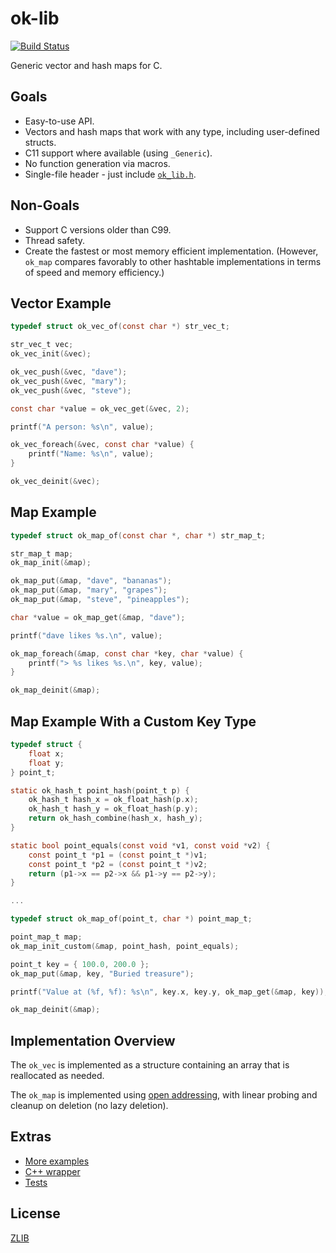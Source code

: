 # ok-lib
[![Build Status](https://travis-ci.org/brackeen/ok-lib.svg?branch=master)](https://travis-ci.org/brackeen/ok-lib)

Generic vector and hash maps for C.

## Goals
* Easy-to-use API.
* Vectors and hash maps that work with any type, including user-defined structs.
* C11 support where available (using `_Generic`).
* No function generation via macros.
* Single-file header - just include [`ok_lib.h`](ok_lib.h).

## Non-Goals
* Support C versions older than C99.
* Thread safety.
* Create the fastest or most memory efficient implementation. (However, `ok_map` compares favorably to other hashtable implementations in terms of speed and memory efficiency.)

## Vector Example
```C
typedef struct ok_vec_of(const char *) str_vec_t;

str_vec_t vec;
ok_vec_init(&vec);

ok_vec_push(&vec, "dave");
ok_vec_push(&vec, "mary");
ok_vec_push(&vec, "steve");

const char *value = ok_vec_get(&vec, 2);

printf("A person: %s\n", value);

ok_vec_foreach(&vec, const char *value) {
    printf("Name: %s\n", value);
}

ok_vec_deinit(&vec);

```
## Map Example
```C
typedef struct ok_map_of(const char *, char *) str_map_t;

str_map_t map;
ok_map_init(&map);

ok_map_put(&map, "dave", "bananas");
ok_map_put(&map, "mary", "grapes");
ok_map_put(&map, "steve", "pineapples");

char *value = ok_map_get(&map, "dave");

printf("dave likes %s.\n", value);

ok_map_foreach(&map, const char *key, char *value) {
    printf("> %s likes %s.\n", key, value);
}

ok_map_deinit(&map);
```

## Map Example With a Custom Key Type
```C
typedef struct {
    float x;
    float y;
} point_t;

static ok_hash_t point_hash(point_t p) {
    ok_hash_t hash_x = ok_float_hash(p.x);
    ok_hash_t hash_y = ok_float_hash(p.y);
    return ok_hash_combine(hash_x, hash_y);
}

static bool point_equals(const void *v1, const void *v2) {
    const point_t *p1 = (const point_t *)v1;
    const point_t *p2 = (const point_t *)v2;
    return (p1->x == p2->x && p1->y == p2->y);
}

...

typedef struct ok_map_of(point_t, char *) point_map_t;

point_map_t map;
ok_map_init_custom(&map, point_hash, point_equals);

point_t key = { 100.0, 200.0 };
ok_map_put(&map, key, "Buried treasure");

printf("Value at (%f, %f): %s\n", key.x, key.y, ok_map_get(&map, key));

ok_map_deinit(&map);

```

## Implementation Overview

The `ok_vec` is implemented as a structure containing an array that is reallocated as needed.

The `ok_map` is implemented using [open addressing](https://en.wikipedia.org/wiki/Open_addressing),
with linear probing and cleanup on deletion (no lazy deletion).

## Extras
* [More examples](extras/example)
* [C++ wrapper](extras/wrapper)
* [Tests](extras/test)

## License
[ZLIB](http://en.wikipedia.org/wiki/Zlib_License)
